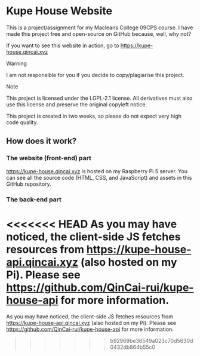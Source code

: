 # Kupe House Website

This is a project/assignment for my Macleans College 09CPS course. I have made this project free and open-source on GitHub because, well, why not?

If you want to see this website in action, go to <https://kupe-house.qincai.xyz>

> [!WARNING] 
> I am not responsible for you if you decide to copy/plagiarise this project.

> [!NOTE]
> This project is licensed under the LGPL-2.1 license. All derivatives must also use this license and preserve the original copyleft notice.

This project is created in two weeks, so please do not expect very high code quality.

## How does it work?

### The website (front-end) part

<https://kupe-house.qincai.xyz> is hosted on my Raspberry Pi 5 server. You can see all the source code (HTML, CSS, and JavaScript) and assets in this GitHub repository.

### The back-end part

<<<<<<< HEAD
As you may have noticed, the client-side JS fetches resources from <https://kupe-house-api.qincai.xyz> (also hosted on my Pi). Please see <https://github.com/QinCai-rui/kupe-house-api> for more information.
=======
As you may have noticed, the client-side JS fetches resources from <https://kupe-house-api.qincai.xyz> (also hosted on my Pi). Please see <https://github.com/QinCai-rui/kupe-house-api> for more information.
>>>>>>> b92969be36549a023c70d5630d0432db864b55c0
